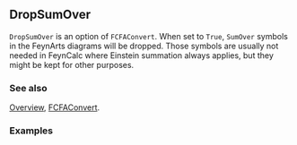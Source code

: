 ## DropSumOver

`DropSumOver` is an option of `FCFAConvert`. When set to `True`, `SumOver` symbols in the FeynArts diagrams will be dropped. Those symbols are usually not needed in FeynCalc where Einstein summation always applies, but they might be kept for other purposes.

### See also

[Overview](Extra/FeynCalc.md), [FCFAConvert](FCFAConvert.md).

### Examples